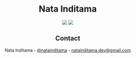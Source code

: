 <div align="center">
  <h1> Nata Inditama </h1>

  <picture>
    <source srcset="https://github-readme-stats.vercel.app/api?username=natainditama&show_icons=true&theme=dark" media="(prefers-color-scheme: dark)" />
    <source srcset="https://github-readme-stats.vercel.app/api?username=natainditama&show_icons=true&theme=default" media="(prefers-color-scheme: light), (prefers-color-scheme: no-preference)" />
    <img src="https://github-readme-stats.vercel.app/api?username=natainditama&show_icons=true" />
  </picture>  

  <picture>
    <source srcset="https://github-readme-streak-stats.herokuapp.com?user=natainditama&border_radius=&ring=2F80ED&fire=4C71F2&currStreakLabel=4C71F2&theme=dark" media="(prefers-color-scheme: dark)" />
    <source srcset="https://github-readme-streak-stats.herokuapp.com?user=natainditama&border_radius=&ring=2F80ED&fire=4C71F2&currStreakLabel=4C71F2&theme=default" media="(prefers-color-scheme: light), (prefers-color-scheme: no-preference)" />
    <img src="https://github-readme-streak-stats.herokuapp.com?user=natainditama&border_radius=&ring=2F80ED&fire=4C71F2&currStreakLabel=4C71F2" />
  </picture>
  
  <!-- Contact -->
  ## Contact
  
  Nata Inditama - [@natainditama](https://t.me/natainditama) - natainditama.dev@gmail.com
  
  
</div>    

